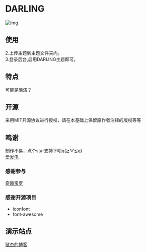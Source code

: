 # DARLING
![img](https://cdn.jsdelivr.net/gh/obentnet/DARLING@1.0.1/images/theme_logo.png)
## 使用
2.上传主题到主题文件夹内。  
3.登录后台,启用DARLING主题即可。
## 特点
可能是简洁？
## 开源
采用MIT开源协议进行授权，请在本基础上保留原作者注释的版权等等
## 鸣谢
制作不易，点个star支持下呗q(≧▽≦q)  
[爱发电](https://afdian.com/@obent)  
### 感谢参与
[奇趣宝罗](https://paugram.com/)
### 感谢开源项目
 - iconfont  
 - font-awesome  
## 演示站点
[狱杰的博客](https://yujienb.cn/)